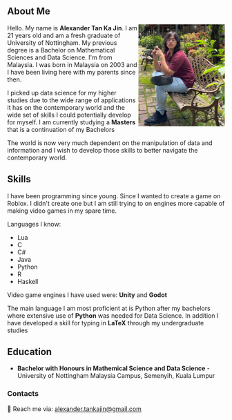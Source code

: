 

## About Me
<img src=alextan.jpg width="200" align="right"/> Hello. My name is **Alexander Tan Ka Jin**. I am 21 years old and am a fresh graduate of University of Nottingham. My previous degree is a Bachelor on Mathematical Sciences and Data Science. I'm from Malaysia. I was born in Malaysia on 2003 and I have been living here with my parents since then.

I picked up data science for my higher studies due to the wide range of applications it has on the contemporary world and the wide set of skills I could potentially develop for myself. I am currently studying a **Masters** that is a continuation of my Bachelors

The world is now very much dependent on the manipulation of data and information and I wish to develop those skills to better navigate the contemporary world.

## Skills
I have been programming since young. Since I wanted to create a game on Roblox. I didn't create one but I am still trying to on engines more capable of making video games in my spare time.

Languages I know:
- Lua
- C
- C#
- Java
- Python
- R
- Haskell

Video game engines I have used were: **Unity** and **Godot**

The main language I am most proficient at is Python after my bachelors where extensive use of **Python** was needed for Data Science.
In addition I have developed a skill for typing in **LaTeX** through my undergraduate studies

## Education
- **Bachelor with Honours in Mathemical Science and Data Science** - University of Nottingham Malaysia Campus, Semenyih, Kuala Lumpur

### Contacts
📨 Reach me via: alexander.tankajin@gmail.com
